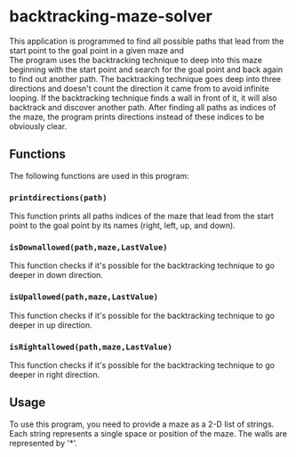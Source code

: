 # backtracking-maze-solver

This application is programmed to find all possible paths that lead from the start point to the goal point in a given maze and  
The program uses the backtracking technique to deep into this maze beginning with the start point and search for the goal point and back again to find out another path. 
The backtracking technique goes deep into three directions and doesn't count the direction it came from to avoid infinite looping. 
If the backtracking technique finds a wall in front of it, it will also backtrack and discover another path. 
After finding all paths as indices of the maze, the program prints directions instead of these indices to be obviously clear.

## Functions

The following functions are used in this program:

### `printdirections(path)`

This function prints all paths indices of the maze that lead from the start point to the goal point by its names (right, left, up, and down).

### `isDownallowed(path,maze,LastValue)`

This function checks if it's possible for the backtracking technique to go deeper in down direction.

### `isUpallowed(path,maze,LastValue)`

This function checks if it's possible for the backtracking technique to go deeper in up direction.

### `isRightallowed(path,maze,LastValue)`

This function checks if it's possible for the backtracking technique to go deeper in right direction.

## Usage

To use this program, you need to provide a maze as a 2-D list of strings. Each string represents a single space or position of the maze. The walls are represented by '*'.

